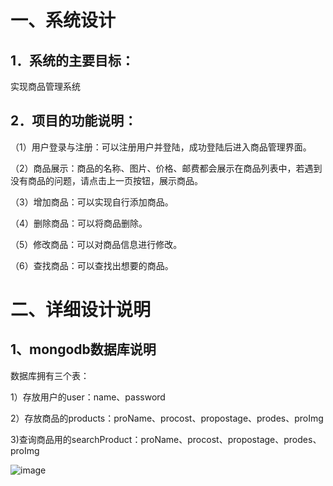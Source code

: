 一、系统设计
===
1．系统的主要目标：
---
实现商品管理系统

2．项目的功能说明：
---
（1）用户登录与注册：可以注册用户并登陆，成功登陆后进入商品管理界面。

（2）商品展示：商品的名称、图片、价格、邮费都会展示在商品列表中，若遇到没有商品的问题，请点击上一页按钮，展示商品。

（3）增加商品：可以实现自行添加商品。

（4）删除商品：可以将商品删除。

（5）修改商品：可以对商品信息进行修改。

（6）查找商品：可以查找出想要的商品。

二、详细设计说明
==
1、mongodb数据库说明
--
数据库拥有三个表：

1）存放用户的user：name、password

2）存放商品的products：proName、procost、propostage、prodes、proImg

3)查询商品用的searchProduct：proName、procost、propostage、prodes、proImg

![image](https://github.com/lTangYB11/myitem/new/master/IMG/ps2.png)

